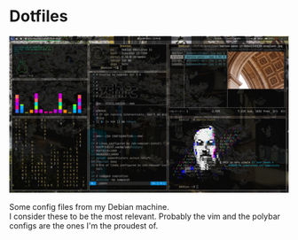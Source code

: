 # Dotfiles

![pic](https://github.com/nstalmang/dotfiles/blob/main/Pics/debianpipc.jpg)

Some config files from my Debian machine.
\
I consider these to be the most relevant. Probably the vim and the polybar configs are the ones I'm the proudest of.
